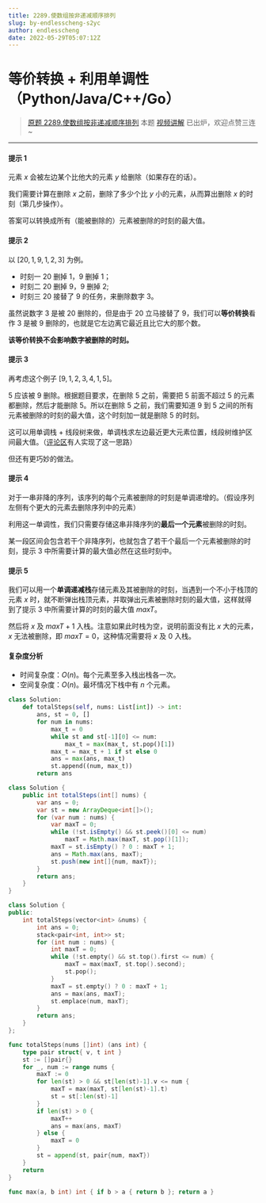 ```yaml
---
title: 2289.使数组按非递减顺序排列
slug: by-endlesscheng-s2yc
author: endlesscheng
date: 2022-05-29T05:07:12Z
---
```

# 等价转换 + 利用单调性（Python/Java/C++/Go）
 
> [原题 2289.使数组按非递减顺序排列](https://leetcode.cn/problems/steps-to-make-array-non-decreasing)
本题 [视频讲解](https://www.bilibili.com/video/BV1iF41157dG/) 已出炉，欢迎点赞三连~

---

#### 提示 1

元素 $x$ 会被左边某个比他大的元素 $y$ 给删除（如果存在的话）。

我们需要计算在删除 $x$ 之前，删除了多少个比 $y$ 小的元素，从而算出删除 $x$ 的时刻（第几步操作）。

答案可以转换成所有（能被删除的）元素被删除的时刻的最大值。

#### 提示 2

以 $[20,1,9,1,2,3]$ 为例。

- 时刻一 $20$ 删掉 $1$，$9$ 删掉 $1$；
- 时刻二 $20$ 删掉 $9$，$9$ 删掉 $2$;
- 时刻三 $20$ 接替了 $9$ 的任务，来删除数字 $3$。

虽然说数字 $3$ 是被 $20$ 删除的，但是由于 $20$ 立马接替了 $9$，我们可以**等价转换**看作 $3$ 是被 $9$ 删除的，也就是它左边离它最近且比它大的那个数。

**该等价转换不会影响数字被删除的时刻。**

#### 提示 3

再考虑这个例子 $[9,1,2,3,4,1,5]$。

$5$ 应该被 $9$ 删除。根据题目要求，在删除 $5$ 之前，需要把 $5$ 前面不超过 $5$ 的元素都删除，然后才能删除 $5$。所以在删除 $5$ 之前，我们需要知道 $9$ 到 $5$ 之间的所有元素被删除的时刻的最大值，这个时刻加一就是删除 $5$ 的时刻。

这可以用单调栈 + 线段树来做，单调栈求左边最近更大元素位置，线段树维护区间最大值。（[评论区](https://leetcode.cn/problems/steps-to-make-array-non-decreasing/comments/1587279)有人实现了这一思路）

但还有更巧妙的做法。

#### 提示 4

对于一串非降的序列，该序列的每个元素被删除的时刻是单调递增的。（假设序列左侧有个更大的元素去删除序列中的元素）

利用这一单调性，我们只需要存储这串非降序列的**最后一个元素**被删除的时刻。

某一段区间会包含若干个非降序列，也就包含了若干个最后一个元素被删除的时刻，提示 3 中所需要计算的最大值必然在这些时刻中。

#### 提示 5

我们可以用一个**单调递减栈**存储元素及其被删除的时刻，当遇到一个不小于栈顶的元素 $x$ 时，就不断弹出栈顶元素，并取弹出元素被删除时刻的最大值，这样就得到了提示 3 中所需要计算的时刻的最大值 $\textit{maxT}$。

然后将 $x$ 及 $\textit{maxT}+1$ 入栈。注意如果此时栈为空，说明前面没有比 $x$ 大的元素，$x$ 无法被删除，即 $\textit{maxT}=0$，这种情况需要将 $x$ 及 $0$ 入栈。

#### 复杂度分析

- 时间复杂度：$O(n)$。每个元素至多入栈出栈各一次。
- 空间复杂度：$O(n)$。最坏情况下栈中有 $n$ 个元素。

```Python [sol1-Python3]
class Solution:
    def totalSteps(self, nums: List[int]) -> int:
        ans, st = 0, []
        for num in nums:
            max_t = 0
            while st and st[-1][0] <= num:
                max_t = max(max_t, st.pop()[1])
            max_t = max_t + 1 if st else 0
            ans = max(ans, max_t)
            st.append((num, max_t))
        return ans
```

```java [sol1-Java]
class Solution {
    public int totalSteps(int[] nums) {
        var ans = 0;
        var st = new ArrayDeque<int[]>();
        for (var num : nums) {
            var maxT = 0;
            while (!st.isEmpty() && st.peek()[0] <= num)
                maxT = Math.max(maxT, st.pop()[1]);
            maxT = st.isEmpty() ? 0 : maxT + 1;
            ans = Math.max(ans, maxT);
            st.push(new int[]{num, maxT});
        }
        return ans;
    }
}
```

```C++ [sol1-C++]
class Solution {
public:
    int totalSteps(vector<int> &nums) {
        int ans = 0;
        stack<pair<int, int>> st;
        for (int num : nums) {
            int maxT = 0;
            while (!st.empty() && st.top().first <= num) {
                maxT = max(maxT, st.top().second);
                st.pop();
            }
            maxT = st.empty() ? 0 : maxT + 1;
            ans = max(ans, maxT);
            st.emplace(num, maxT);
        }
        return ans;
    }
};
```

```go [sol1-Go]
func totalSteps(nums []int) (ans int) {
	type pair struct{ v, t int }
	st := []pair{}
	for _, num := range nums {
		maxT := 0
		for len(st) > 0 && st[len(st)-1].v <= num {
			maxT = max(maxT, st[len(st)-1].t)
			st = st[:len(st)-1]
		}
		if len(st) > 0 {
			maxT++
			ans = max(ans, maxT)
		} else {
			maxT = 0
		}
		st = append(st, pair{num, maxT})
	}
	return
}

func max(a, b int) int { if b > a { return b }; return a }
```


